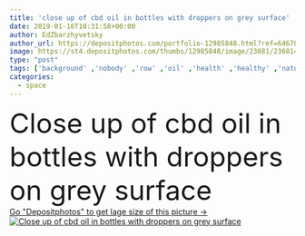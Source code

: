 ```yaml
---
title: 'close up of cbd oil in bottles with droppers on grey surface'
date: 2019-01-16T10:31:58+00:00
author: EdZbarzhyvetsky
author_url: https://depositphotos.com/portfolio-12985848.html?ref=64678756
image: https://st4.depositphotos.com/thumbs/12985848/image/23681/236814206/api_thumb_450.jpg?forcejpeg=true
type: "post"
tags: ['background' ,'nobody' ,'row' ,'oil' ,'health' ,'healthy' ,'natural' ,'medicine' ,'healthcare' ,'medical' ,'therapy' ,'grey' ,'surface' ,'bottles' ,'cure' ,'medication' ,'medicinal' ,'drug' ,'healing' ,'antioxidant' ,'essential' ,'extract' ,'analgesic' ,'Cannabis' ,'antidepressant' ,'cbd' ,'tranquilizer' ,'droppers' ,'copy space' ,'selective focus' ,'close up' ,'Studio Shot' ,'cannabidiol' ,'neuroprotection' ]
categories: 
  - space
---
```

<div aling="center">
            <font size="60"> Close up of cbd oil in bottles with droppers on grey surface</font>   
</div>
<div>
    <a href='https://st4.depositphotos.com/thumbs/12985848/image/23681/236814206/api_thumb_450.jpg?forcejpeg=true?ref=64678756' target=_blank > Go "Depositphotos" to get lage size of this picture ->
        <img href='https://st4.depositphotos.com/thumbs/12985848/image/23681/236814206/api_thumb_450.jpg?forcejpeg=true?ref=64678756' src='https://st4.depositphotos.com/12985848/23681/i/950/depositphotos_236814206-stock-photo-close-cbd-oil-bottles-droppers.jpg?forcejpeg=true' alt='Close up of cbd oil in bottles with droppers on grey surface' >
    </a>
</div>
